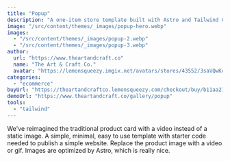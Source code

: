 ```yaml
---
title: "Popup"
description: "A one-item store template built with Astro and Tailwind CSS with a reimagined product card."
image: "/src/content/themes/_images/popup-hero.webp"
images:
  - "/src/content/themes/_images/popup-2.webp"
  - "/src/content/themes/_images/popup-3.webp"
author:
  url: "https://www.theartandcraft.co"
  name: "The Art & Craft Co."
  avatar: "https://lemonsqueezy.imgix.net/avatars/stores/43552/3saVQwKcZ5OzwOYRGyUhjmJRhUe6TiyyycMfETvu.png"
categories:
  - "ecommerce"
buyUrl: "https://theartandcraftco.lemonsqueezy.com/checkout/buy/b11aa27d-9c71-4e0a-8d27-ea0d7208383d"
demoUrl: "https://www.theartandcraft.co/gallery/popup"
tools:
  - "tailwind"
---
```


<p>
  We've reimagined the traditional product card with a video instead of a static image. A simple,
  minimal, easy to use template with starter code needed to publish a simple website. Replace the
  product image with a video or gif. Images are optimized by Astro, which is really nice.
</p>
